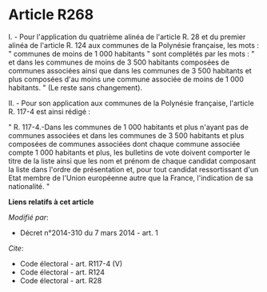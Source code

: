 # Article R268

I. - Pour l'application du quatrième alinéa de l'article R. 28 et du premier alinéa de l'article R. 124 aux communes de la
Polynésie française, les mots : " communes de moins de 1 000 habitants " sont complétés par les mots : " et dans les communes
de moins de 3 500 habitants composées de communes associées ainsi que dans les communes de 3 500 habitants et plus composées
d'au moins une commune associée de moins de 1 000 habitants. " (Le reste sans changement). 

II. - Pour son application aux communes de la Polynésie française, l'article R. 117-4 est ainsi rédigé : 

" R. 117-4.-Dans les communes de 1 000 habitants et plus n'ayant pas de communes associées et dans les communes de 3 500
habitants et plus composées de communes associées dont chaque commune associée compte 1 000 habitants et plus, les bulletins
de vote doivent comporter le titre de la liste ainsi que les nom et prénom de chaque candidat composant la liste dans l'ordre
de présentation et, pour tout candidat ressortissant d'un Etat membre de l'Union européenne autre que la France, l'indication
de sa nationalité. "

**Liens relatifs à cet article**

_Modifié par_:

  - Décret n°2014-310 du 7 mars 2014 - art. 1

_Cite_:

  - Code électoral - art. R117-4 (V)
  - Code électoral - art. R124
  - Code électoral - art. R28
